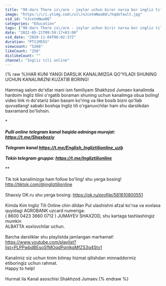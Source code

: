 ```yaml
---
title: "90-dars There is\/are - joylar uchun biror narsa bor ingliz tilini videodan organing! olg'a!"
image: "https:\/\/i.ytimg.com\/vi\/nJcotmNwa8Q\/hqdefault.jpg"
vid_id: "nJcotmNwa8Q"
categories: "Education"
tags: ["90-dars There is\/are - joylar uchun birir narsa bor ingliz tili videodan organing! olg'a!"]
date: "2022-05-21T09:59:17+03:00"
vid_date: "2020-11-04T06:02:37Z"
duration: "PT11M55S"
viewcount: "5208"
likeCount: "258"
dislikeCount: ""
channel: "Ingliz tili online"
---
```

{% raw %}HAR KUNI YANGI DARSLIK KANALIMIZGA QO'YILADI SHUNING   UCHUN KANALIMIZNI  KUZATIB BORING! <br /><br />Hammag  salom do'stlar mani  ism familiyam Shakhzod  Jumaev kanalimda hardoim Ingliz tilini o'rgatib boraman shuning uchun kanalimga obua boling! video link ni do'stariz bilan baxam ko'ring va like bosib bizni qo'llab quvvatlang! sababi boshqa Ingliz tili o'rganuvchilar ham shu darslikdan baxramand bo'lishsin.<br /><br />******************************************************************************<br /><br />Pulli online telegram kanal haqida adminga murojat: <a rel="nofollow" target="blank" href="https://t.me/Shaxboziy">https://t.me/Shaxboziy</a><br /><br />Telegram kanal <a rel="nofollow" target="blank" href="https://t.me/English_Ingliztilionline_uzb">https://t.me/English_Ingliztilionline_uzb</a><br /><br />Tekin telegram gruppa: <a rel="nofollow" target="blank" href="https://t.me/Ingliztilionline">https://t.me/Ingliztilionline</a><br /><br />***************************************************************************** **<br /><br />Tik tok  kanalimizga ham follow bo'ling! shu yerga  bosing!<br /><a rel="nofollow" target="blank" href="http://tiktok.com/@ingliztilionline">http://tiktok.com/@ingliztilionline</a><br /><br />Shaxsiy OK.ru shu yerga bosing: <a rel="nofollow" target="blank" href="https://ok.ru/profile/581610800551">https://ok.ru/profile/581610800551</a><br /><br />Kimda Kim Ingliz Tili Online chin dildan Pul ulashishni afzal ko'rsa va xoxlasa quyidagi  AGROBANK uzcard numeriga:  <br />( 8600 0423 3660 0712 )  JUMAYEV SHAXZOD, shu kartaga tashlashingiz mumkin<br />ALBATTA xoxlovchilar uchun.<br /><br />Barcha darsliklar shu playlistda jamlangan marhamat!<br /><a rel="nofollow" target="blank" href="https://www.youtube.com/playlist?list=PLPPwbdBEsoSfMOqdPqnlkgMfZS3g4Stv1">https://www.youtube.com/playlist?list=PLPPwbdBEsoSfMOqdPqnlkgMfZS3g4Stv1</a><br /><br />Kanalimiz siz uchun tinim bilmay hizmat qilishdan minnaddormiz<br />etiboringiz uchun rahmat.<br />Happy to help!<br /><br />Hurmat ila Kanal  asoschisi Shakhzod Jumaev.{% endraw %}
